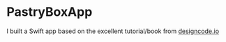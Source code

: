 # PastryBoxApp

I built a Swift app based on the excellent tutorial/book from [designcode.io](http://www.designcode.io)